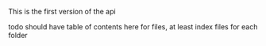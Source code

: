 This is the first version of the api

todo should have table of contents here for files, at least index files for each folder
